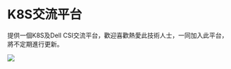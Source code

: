 # K8S交流平台
提供一個K8S及Dell CSI交流平台，歡迎喜歡熱愛此技術人士，一同加入此平台，將不定期進行更新。

![](https://dell.github.io/csm-docs/docs/csidriver/Architecture_Diagram.png)


